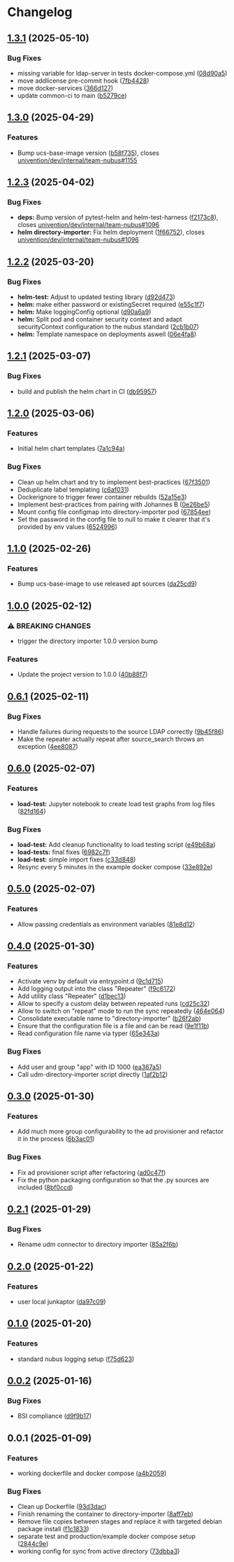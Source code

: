 # Changelog

## [1.3.1](https://git.knut.univention.de/univention/dev/projects/directory-importer/compare/v1.3.0...v1.3.1) (2025-05-10)


### Bug Fixes

* missing variable for ldap-server in tests docker-compose.yml ([08d90a5](https://git.knut.univention.de/univention/dev/projects/directory-importer/commit/08d90a555e562e3436e033ec42ed0b9dfa8f07dd))
* move addlicense pre-commit hook ([7fb4428](https://git.knut.univention.de/univention/dev/projects/directory-importer/commit/7fb4428c3aa95b9129a6af5e1741ad4118e2111a))
* move docker-services ([366d127](https://git.knut.univention.de/univention/dev/projects/directory-importer/commit/366d127f6176a83c00d4760d6c6b8880f2e7fd64))
* update common-ci to main ([b5279ce](https://git.knut.univention.de/univention/dev/projects/directory-importer/commit/b5279ceae6d47277d11e8d5eebe583c55a40a027))

## [1.3.0](https://git.knut.univention.de/univention/dev/projects/directory-importer/compare/v1.2.3...v1.3.0) (2025-04-29)


### Features

* Bump ucs-base-image version ([b58f735](https://git.knut.univention.de/univention/dev/projects/directory-importer/commit/b58f7351f8aa0dbd60f6a7fb24e1b9e07b6b57cb)), closes [univention/dev/internal/team-nubus#1155](https://git.knut.univention.de/univention/dev/internal/team-nubus/issues/1155)

## [1.2.3](https://git.knut.univention.de/univention/dev/projects/directory-importer/compare/v1.2.2...v1.2.3) (2025-04-02)


### Bug Fixes

* **deps:** Bump version of pytest-helm and helm-test-harness ([f2173c8](https://git.knut.univention.de/univention/dev/projects/directory-importer/commit/f2173c8d9db99b403eed1e10fed13ba458c2bfab)), closes [univention/dev/internal/team-nubus#1096](https://git.knut.univention.de/univention/dev/internal/team-nubus/issues/1096)
* **helm directory-importer:** Fix helm deployment ([1f66752](https://git.knut.univention.de/univention/dev/projects/directory-importer/commit/1f667524b930b7e0ab38b26287ce9c4d0634ea2f)), closes [univention/dev/internal/team-nubus#1096](https://git.knut.univention.de/univention/dev/internal/team-nubus/issues/1096)

## [1.2.2](https://git.knut.univention.de/univention/customers/dataport/upx/directory-importer/compare/v1.2.1...v1.2.2) (2025-03-20)


### Bug Fixes

* **helm-test:** Adjust to updated testing library ([d92d473](https://git.knut.univention.de/univention/customers/dataport/upx/directory-importer/commit/d92d47314491d5d9dbb896de9fd038fc642e34ee))
* **helm:** make either password or existingSecret required ([e55c1f7](https://git.knut.univention.de/univention/customers/dataport/upx/directory-importer/commit/e55c1f776f2830e5fc8ee8e12cab5717c8d03756))
* **helm:** Make loggingConfig optional ([d90a6a9](https://git.knut.univention.de/univention/customers/dataport/upx/directory-importer/commit/d90a6a92ad538690307f384ba14d433330b67766))
* **helm:** Split pod and container security context and adapt securityContext configuration to the nubus standard ([2cb1b07](https://git.knut.univention.de/univention/customers/dataport/upx/directory-importer/commit/2cb1b07d18a42975a6f1c23182a5c2976f74b042))
* **helm:** Template namespace on deployments aswell ([06e4fa8](https://git.knut.univention.de/univention/customers/dataport/upx/directory-importer/commit/06e4fa800d201e3d1a41735ad8e753b83d057220))

## [1.2.1](https://git.knut.univention.de/univention/customers/dataport/upx/directory-importer/compare/v1.2.0...v1.2.1) (2025-03-07)


### Bug Fixes

* build and publish the helm chart in CI ([db95957](https://git.knut.univention.de/univention/customers/dataport/upx/directory-importer/commit/db95957171a73564df71e1bea9fd55c88f2301cf))

## [1.2.0](https://git.knut.univention.de/univention/customers/dataport/upx/directory-importer/compare/v1.1.0...v1.2.0) (2025-03-06)


### Features

* Initial helm chart templates ([7a1c94a](https://git.knut.univention.de/univention/customers/dataport/upx/directory-importer/commit/7a1c94ad4e799f49f9cef90d0ffef773cad84af1))


### Bug Fixes

* Clean up helm chart and try to implement best-practices ([67f3501](https://git.knut.univention.de/univention/customers/dataport/upx/directory-importer/commit/67f35014338e66dfd03366b53b0dc1823c900c96))
* Deduplicate label templating ([c6af031](https://git.knut.univention.de/univention/customers/dataport/upx/directory-importer/commit/c6af0316dc3a326a9a34521805cc18c9b1bc56e1))
* Dockerignore to trigger fewer container rebuilds ([52a15e3](https://git.knut.univention.de/univention/customers/dataport/upx/directory-importer/commit/52a15e3e80fce50acbe26a3337dc4ae8d0f92725))
* Implement best-practices from pairing with Johannes B ([0e26be5](https://git.knut.univention.de/univention/customers/dataport/upx/directory-importer/commit/0e26be537097c339d3c81a24e6d6577fa9ba9a94))
* Mount config file configmap into directory-importer pod ([67854ee](https://git.knut.univention.de/univention/customers/dataport/upx/directory-importer/commit/67854ee98b404c40f316f48e607963af78473e7f))
* Set the password in the config file to null to make it clearer that it's provided by env values ([6524996](https://git.knut.univention.de/univention/customers/dataport/upx/directory-importer/commit/65249967c0f09f0169476983218bb14de421e91a))

## [1.1.0](https://git.knut.univention.de/univention/customers/dataport/upx/directory-importer/compare/v1.0.0...v1.1.0) (2025-02-26)


### Features

* Bump ucs-base-image to use released apt sources ([da25cd9](https://git.knut.univention.de/univention/customers/dataport/upx/directory-importer/commit/da25cd9317f63b5ab5e4e50f443a21160a26a47f))

## [1.0.0](https://git.knut.univention.de/univention/customers/dataport/upx/directory-importer/compare/v0.6.1...v1.0.0) (2025-02-12)


### ⚠ BREAKING CHANGES

* trigger the directory importer 1.0.0 version bump

### Features

* Update the project version to 1.0.0 ([40b88f7](https://git.knut.univention.de/univention/customers/dataport/upx/directory-importer/commit/40b88f77c3d670458b17e8f4074a731b4123d956))

## [0.6.1](https://git.knut.univention.de/univention/customers/dataport/upx/directory-importer/compare/v0.6.0...v0.6.1) (2025-02-11)


### Bug Fixes

* Handle failures during requests to the source LDAP correctly ([9b45f86](https://git.knut.univention.de/univention/customers/dataport/upx/directory-importer/commit/9b45f864734d74d8bfd6e98a6995881ca5b6cc0f))
* Make the repeater actually repeat after source_search throws an exception ([4ee8087](https://git.knut.univention.de/univention/customers/dataport/upx/directory-importer/commit/4ee808794f92d4c6b09dc8b82e429497a4caefe2))

## [0.6.0](https://git.knut.univention.de/univention/customers/dataport/upx/directory-importer/compare/v0.5.0...v0.6.0) (2025-02-07)


### Features

* **load-test:** Jupyter notebook to create load test graphs from log files ([82fd164](https://git.knut.univention.de/univention/customers/dataport/upx/directory-importer/commit/82fd164459a6e5d5ee2b1764068cb2852c7bb15a))


### Bug Fixes

* **load-test:** Add cleanup functionality to load testing script ([e49b68a](https://git.knut.univention.de/univention/customers/dataport/upx/directory-importer/commit/e49b68a99546b0275be60bf699b8132aac844f61))
* **load-tests:** final fixes ([6982c7f](https://git.knut.univention.de/univention/customers/dataport/upx/directory-importer/commit/6982c7f7eb9e572ad149a0e8471e693675b2a792))
* **load-test:** simple import fixes ([c33d848](https://git.knut.univention.de/univention/customers/dataport/upx/directory-importer/commit/c33d8489b89a6d442d5bdb827058e8cc5d7e57d5))
* Resync every 5 minutes in the example docker compose ([33e892e](https://git.knut.univention.de/univention/customers/dataport/upx/directory-importer/commit/33e892ee8fe1164586f13351e377e7fbf96f1457))

## [0.5.0](https://git.knut.univention.de/univention/customers/dataport/upx/directory-importer/compare/v0.4.0...v0.5.0) (2025-02-07)


### Features

* Allow passing credentials as environment variables ([81e8d12](https://git.knut.univention.de/univention/customers/dataport/upx/directory-importer/commit/81e8d12662de0e81be11f2eb25862fd96f34f3a7))

## [0.4.0](https://git.knut.univention.de/univention/customers/dataport/upx/directory-importer/compare/v0.3.0...v0.4.0) (2025-01-30)


### Features

* Activate venv by default via entrypoint.d ([9c1d715](https://git.knut.univention.de/univention/customers/dataport/upx/directory-importer/commit/9c1d715303bf999ef2c3b7fcd1dde07469cf67f6))
* Add logging output into the class "Repeater" ([f9c6172](https://git.knut.univention.de/univention/customers/dataport/upx/directory-importer/commit/f9c617215551e14384838915428227e1f6dc5f15))
* Add utility class "Repeater" ([d1bec13](https://git.knut.univention.de/univention/customers/dataport/upx/directory-importer/commit/d1bec133922899a111ea433f73dec9415231b199))
* Allow to specify a custom delay between repeated runs ([cd25c32](https://git.knut.univention.de/univention/customers/dataport/upx/directory-importer/commit/cd25c32cd5438dc6bbe1f10e51e27fe6d1b948b1))
* Allow to switch on "repeat" mode to run the sync repeatedly ([464e064](https://git.knut.univention.de/univention/customers/dataport/upx/directory-importer/commit/464e06495c73db84b204c574b74af8521661f9f0))
* Consolidate executable name to "directory-importer" ([b26f2ab](https://git.knut.univention.de/univention/customers/dataport/upx/directory-importer/commit/b26f2abb0d15b5cc9652391bbfab8cc3d82b2ef2))
* Ensure that the configuration file is a file and can be read ([9e1f11b](https://git.knut.univention.de/univention/customers/dataport/upx/directory-importer/commit/9e1f11bf176e062a06d04b9905aa0e41e9f33f51))
* Read configuration file name via typer ([65e343a](https://git.knut.univention.de/univention/customers/dataport/upx/directory-importer/commit/65e343aa02c24266a5ad0972f59e1681f593c519))


### Bug Fixes

* Add user and group "app" with ID 1000 ([ea367a5](https://git.knut.univention.de/univention/customers/dataport/upx/directory-importer/commit/ea367a5144b72008fc230153b21dcc0d5e593a0e))
* Call udm-directory-importer script directly ([1af2b12](https://git.knut.univention.de/univention/customers/dataport/upx/directory-importer/commit/1af2b1220345019b4a09807d0328ffa42de8fb94))

## [0.3.0](https://git.knut.univention.de/univention/customers/dataport/upx/directory-importer/compare/v0.2.1...v0.3.0) (2025-01-30)


### Features

* Add much more group configurability to the ad provisioner and refactor it in the process ([6b3ac01](https://git.knut.univention.de/univention/customers/dataport/upx/directory-importer/commit/6b3ac0110223e0ba4e6f8e8ae409ff62f722fbeb))


### Bug Fixes

* Fix ad provisioner script after refactoring ([ad0c47f](https://git.knut.univention.de/univention/customers/dataport/upx/directory-importer/commit/ad0c47feb0e7c51d40db6e907831a2731b9f5720))
* Fix the python packaging configuration so that the .py sources are included ([8bf0ccd](https://git.knut.univention.de/univention/customers/dataport/upx/directory-importer/commit/8bf0ccdd76ad318d62290a9c7fe98cb4a7178a50))

## [0.2.1](https://git.knut.univention.de/univention/customers/dataport/upx/directory-importer/compare/v0.2.0...v0.2.1) (2025-01-29)


### Bug Fixes

* Rename udm connector to directory importer ([85a2f6b](https://git.knut.univention.de/univention/customers/dataport/upx/directory-importer/commit/85a2f6b76863667b697e3bb36dca93cad6313a7c))

## [0.2.0](https://git.knut.univention.de/univention/customers/dataport/upx/directory-importer/compare/v0.1.0...v0.2.0) (2025-01-22)


### Features

* user local junkaptor ([da97c09](https://git.knut.univention.de/univention/customers/dataport/upx/directory-importer/commit/da97c09d8035dc5498f2edf25a8f5efa9226061e))

## [0.1.0](https://git.knut.univention.de/univention/customers/dataport/upx/directory-importer/compare/v0.0.2...v0.1.0) (2025-01-20)


### Features

* standard nubus logging setup ([f75d623](https://git.knut.univention.de/univention/customers/dataport/upx/directory-importer/commit/f75d62306d0a8e5785b2c194817fcd4f0a3cb636))

## [0.0.2](https://git.knut.univention.de/univention/customers/dataport/upx/directory-importer/compare/v0.0.1...v0.0.2) (2025-01-16)


### Bug Fixes

* BSI compliance ([d9f9b17](https://git.knut.univention.de/univention/customers/dataport/upx/directory-importer/commit/d9f9b1712cff9c17f82118e8e40ceb29ceeb1187))

## 0.0.1 (2025-01-09)


### Features

* working dockerfile and docker compose ([a4b2059](https://git.knut.univention.de/univention/customers/dataport/upx/directory-importer/commit/a4b2059b562cd6a728d4d06ef16466ddd259b402))


### Bug Fixes

* Clean up Dockerfile ([93d3dac](https://git.knut.univention.de/univention/customers/dataport/upx/directory-importer/commit/93d3dacf4fa8247b0218080ccc85111301886ea5))
* Finish renaming the container to directory-importer ([8aff7eb](https://git.knut.univention.de/univention/customers/dataport/upx/directory-importer/commit/8aff7eb8b26d6d8ee4ff000ef5a7da139aec4638))
* Remove file copies between stages and replace it with targeted debian package install ([f1c1833](https://git.knut.univention.de/univention/customers/dataport/upx/directory-importer/commit/f1c183375131ac0df9ab7117d54fa97c75792a25))
* separate test and production/example docker compose setup ([2844c9e](https://git.knut.univention.de/univention/customers/dataport/upx/directory-importer/commit/2844c9effe0f86f0c679619f6da2616dd223df2d))
* working config for sync from active directory ([73dbba3](https://git.knut.univention.de/univention/customers/dataport/upx/directory-importer/commit/73dbba3bb3019647cdd11c58c14880644a28d25a))
